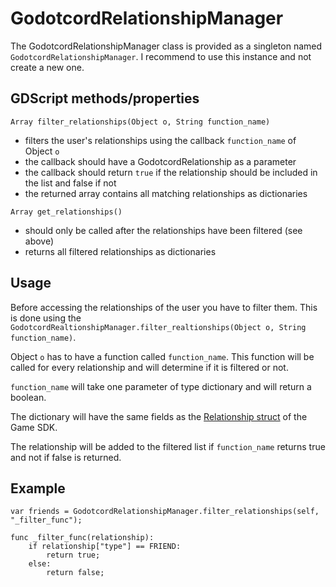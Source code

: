 # GodotcordRelationshipManager

The GodotcordRelationshipManager class is provided as a singleton named `GodotcordRelationshipManager`. I recommend to use this instance and not create a new one.

## GDScript methods/properties

`Array filter_relationships(Object o, String function_name)`

- filters the user's relationships using the callback `function_name` of Object `o`
- the callback should have a GodotcordRelationship as a parameter
- the callback should return `true` if the relationship should be included in the list and false if not
- the returned array contains all matching relationships as dictionaries

`Array get_relationships()`

- should only be called after the relationships have been filtered (see above)
- returns all filtered relationships as dictionaries

## Usage

Before accessing the relationships of the user you have to filter them.
This is done using the `GodotcordRealtionshipManager.filter_realtionships(Object o, String function_name)`.

Object `o` has to have a function called `function_name`. This function will be called for every relationship and will determine if it is filtered or not.

`function_name` will take one parameter of type dictionary and will return a boolean.

The dictionary will have the same fields as the [Relationship struct](https://discord.com/developers/docs/game-sdk/relationships#data-models-relationship-struct) of the Game SDK.

The relationship will be added to the filtered list if `function_name` returns true and not if false is returned.

## Example

```GDScript
var friends = GodotcordRelationshipManager.filter_relationships(self, "_filter_func");

func _filter_func(relationship):
    if relationship["type"] == FRIEND:
        return true;
    else:
        return false;
```
